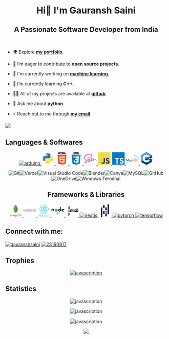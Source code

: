 <h1 align="center">Hi👋 I'm Gauransh Saini</h1>  
<h2 align="center">A Passionate Software Developer from India</h2>
<br>

- 🌍 Explore **<a href="https://gauran.in">my portfolio</a>**.
  
- 🤝 I’m eager to contribute to **open source projects**.

- 🚀 I'm currently working on  **[machine learning](https://pytorch.org/).**

- 🧠 I’m currently learning **C++**.
  
- 👨‍💻 All of my projects are available at **[github](https://github.com/javascription)**.
  
- 💬 Ask me about **python**.

-  ⚡ Reach out to me through **<a href="mailto:info@gauran.in">my email</a>**.

  
<a href="https://www.github.com/javascription" target="_blank" rel="noreferrer"><img
src="https://img.shields.io/github/followers/javascription?label=Followers&style=for-the-badge&logo=github&labelColor=1c1917&color=0891b2" /></a>

<h2 align="left">Languages & Softwares</h2> 
<section align="center">
<a href="https://www.arduino.cc/" target="_blank" rel="noreferrer"> <img src="https://cdn.worldvectorlogo.com/logos/arduino-1.svg" alt="arduino" width="40" height="40"/> </a> <a href="https://www.python.org" target="_blank" rel="noreferrer"> <img src="https://raw.githubusercontent.com/devicons/devicon/master/icons/python/python-original.svg" alt="python" width="40" height="40"/> </a> <a href="https://pytorch.org/" target="_blank" rel="noreferrer">  <a href="https://www.w3.org/html/" target="_blank" rel="noreferrer"> <img src="https://raw.githubusercontent.com/devicons/devicon/master/icons/html5/html5-original-wordmark.svg" alt="html5" width="40" height="40"/> </a> <a href="https://www.w3schools.com/css/" target="_blank" rel="noreferrer"> <img src="https://raw.githubusercontent.com/devicons/devicon/master/icons/css3/css3-original-wordmark.svg" alt="css3" width="40" height="40"/> </a> <a href="https://sass-lang.com" target="_blank" rel="noreferrer"> <img src="https://raw.githubusercontent.com/devicons/devicon/master/icons/sass/sass-original.svg" alt="sass" width="40" height="40"/> </a> <a href="https://www.tensorflow.org" target="_blank" rel="noreferrer"> <a href="https://developer.mozilla.org/en-US/docs/Web/JavaScript" target="_blank" rel="noreferrer"> </a><img src="https://raw.githubusercontent.com/devicons/devicon/master/icons/javascript/javascript-original.svg" alt="javascript" width="40" height="40"/><a href="https://www.typescriptlang.org/" target="_blank" rel="noreferrer"> <img src="https://raw.githubusercontent.com/devicons/devicon/master/icons/typescript/typescript-original.svg" alt="typescript" width="40" height="40"/> </a><a href="https://www.mysql.com/" target="_blank" rel="noreferrer"> <img src="https://raw.githubusercontent.com/devicons/devicon/master/icons/mysql/mysql-original-wordmark.svg" alt="mysql" width="40" height="40"/> </a><a href="https://www.w3schools.com/cpp/" target="_blank" rel="noreferrer"> <img src="https://raw.githubusercontent.com/devicons/devicon/master/icons/cplusplus/cplusplus-original.svg" alt="cplusplus" width="40" height="40"/> </a>

![Git](https://img.shields.io/badge/git-%23F05033.svg?style=for-the-badge&logo=git&logoColor=white)![Vercel](https://img.shields.io/badge/vercel-%23000000.svg?style=for-the-badge&logo=vercel&logoColor=white)![Visual Studio Code](https://img.shields.io/badge/Visual%20Studio%20Code-0078d7.svg?style=for-the-badge&logo=visual-studio-code&logoColor=white)![Blender](https://img.shields.io/badge/blender-%23F5792A.svg?style=for-the-badge&logo=blender&logoColor=white)![Canva](https://img.shields.io/badge/Canva-%2300C4CC.svg?style=for-the-badge&logo=Canva&logoColor=white)![MySQL](https://img.shields.io/badge/mysql-%2300f.svg?style=for-the-badge&logo=mysql&logoColor=white)![GitHub](https://img.shields.io/badge/github-%23121011.svg?style=for-the-badge&logo=github&logoColor=white)![OneDrive](https://img.shields.io/badge/OneDrive-0078D4.svg?style=for-the-badge&logo=microsoftonedrive&logoColor=white)![Windows Terminal](https://img.shields.io/badge/Windows%20Terminal-%234D4D4D.svg?style=for-the-badge&logo=windows-terminal&logoColor=white)

## Frameworks & Libraries
<section align="center">
<a href="https://www.mongodb.com/" target="_blank" rel="noreferrer"> <img src="https://raw.githubusercontent.com/devicons/devicon/master/icons/mongodb/mongodb-original-wordmark.svg" alt="mongodb" width="40" height="40"/> </a><a href="https://expressjs.com" target="_blank" rel="noreferrer"> <img src="https://raw.githubusercontent.com/devicons/devicon/master/icons/express/express-original-wordmark.svg" alt="express" width="40" height="40"/> </a> <a href="https://reactjs.org/" target="_blank" rel="noreferrer"> <img src="https://raw.githubusercontent.com/devicons/devicon/master/icons/react/react-original-wordmark.svg" alt="react" width="40" height="40"/> </a>  <a href="https://nodejs.org" target="_blank" rel="noreferrer"> <img src="https://raw.githubusercontent.com/devicons/devicon/master/icons/nodejs/nodejs-original-wordmark.svg" alt="nodejs" width="40" height="40"/> </a> <a href="https://canvasjs.com" target="_blank" rel="noreferrer"> <img src="https://raw.githubusercontent.com/Hardik0307/Hardik0307/master/assets/canvasjs-charts.svg" alt="canvasjs" width="40" height="40"/> </a> <a href="https://nextjs.org/" target="_blank" rel="noreferrer"> <img src="https://cdn.worldvectorlogo.com/logos/nextjs-2.svg" alt="nextjs" width="40" height="40"/> </a><a href="https://pandas.pydata.org/" target="_blank" rel="noreferrer"> <img src="https://raw.githubusercontent.com/devicons/devicon/2ae2a900d2f041da66e950e4d48052658d850630/icons/pandas/pandas-original.svg" alt="pandas" width="40" height="40"/> </a> <a href="https://pytorch.org/" target="_blank" rel="noreferrer"> <img src="https://www.vectorlogo.zone/logos/pytorch/pytorch-icon.svg" alt="pytorch" width="40" height="40"/> </a> <a href="https://www.tensorflow.org" target="_blank" rel="noreferrer"> <img src="https://www.vectorlogo.zone/logos/tensorflow/tensorflow-icon.svg" alt="tensorflow" width="40" height="40"/> </a>
</section>

<h2 align="left">Connect with me:</h2>  
<p align="left">  
<a href="https://linkedin.com/in/gauranshsaini" target="blank"><img align="center" src="https://raw.githubusercontent.com/rahuldkjain/github-profile-readme-generator/master/src/images/icons/Social/linked-in-alt.svg" alt="gauranshsaini" height="30" width="40" /></a>  
<a href="https://stackoverflow.com/users/23190817" target="blank"><img align="center" src="https://raw.githubusercontent.com/rahuldkjain/github-profile-readme-generator/master/src/images/icons/Social/stack-overflow.svg" alt="23190817" height="30" width="40" /></a>  
</p>  

<h2 align="left">Trophies</h2>  

<p align="center"> <a href="https://github.com/ryo-ma/github-profile-trophy"><img src="https://github-profile-trophy.vercel.app/?username=javascription" alt="javascription" /></a> </p>  

 
 <h2 align="left">Statistics</h2>  
<p align="center"><img src="https://profile-readme-stats-javascription.vercel.app/api?username=javascription&show_icons=true&theme=radical&include_all_commits=true&rank_icon=github" alt="javascription" /></p>  
<p align="center"><img src="https://profile-readme-stats-javascription.vercel.app/api/top-langs/?username=javascription&theme=radical&layout=donut" alt="javascription" /></p>  
<p align ="center"><img align="center" src="https://github-readme-streak-stats.herokuapp.com?user=javascription&theme=radical&hide_border=true)](https://git.io/streak-stats" alt="javascription" /></p>

[![](https://visitcount.itsvg.in/api?id=gauranshsaini&label=Profile%20Views&color=0&icon=2&pretty=true)](https://visitcount.itsvg.in)

<!---
javascription/javascription is a ✨ special ✨ repository because its `README.md` (this file) appears on your GitHub profile.
You can click the Preview link to take a look at your changes.
--->
